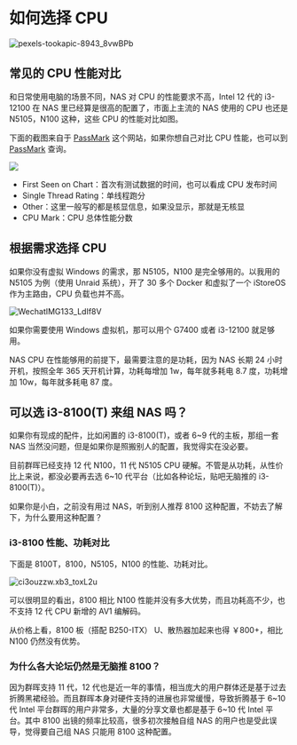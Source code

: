 # 如何选择 CPU

![pexels-tookapic-8943_8vwBPb](https://slark-blog.s3.bitiful.net/pexels-tookapic-8943_8vwBPb.jpg)

## 常见的 CPU 性能对比

和日常使用电脑的场景不同，NAS 对 CPU 的性能要求不高，Intel 12 代的 i3-12100 在 NAS 里已经算是很高的配置了，市面上主流的 NAS 使用的 CPU 也还是 N5105，N100 这种，这些 CPU 的性能对比如图。

下面的截图来自于 [PassMark](https://www.cpubenchmark.net/singleCompare.php) 这个网站，如果你想自己对比 CPU 性能，也可以到 [PassMark](https://www.cpubenchmark.net/singleCompare.php) 查询。

![](https://slark-blog.s3.bitiful.net/NLtHoL_DjLsC3.png)

- First Seen on Chart：首次有测试数据的时间，也可以看成 CPU 发布时间
- Single Thread Rating：单线程跑分
- Other：这里一般写的都是核显信息，如果没显示，那就是无核显
- CPU Mark：CPU 总体性能分数

## 根据需求选择 CPU

如果你没有虚拟 Windows 的需求，那 N5105，N100 是完全够用的。以我用的 N5105 为例（使用 Unraid 系统），开了 30 多个 Docker 和虚拟了一个 iStoreOS 作为主路由，CPU 负载也并不高。

![WechatIMG133_LdIf8V](https://slark-blog.s3.bitiful.net/WechatIMG133_LdIf8V.jpg)

如果你需要使用 Windows 虚拟机，那可以用个 G7400 或者 i3-12100 就足够用。

NAS CPU 在性能够用的前提下，最需要注意的是功耗，因为 NAS 长期 24 小时开机，按照全年 365 天开机计算，功耗每增加 1w，每年就多耗电 8.7 度，功耗增加 10w，每年就多耗电 87 度。

## 可以选 i3-8100(T) 来组 NAS 吗？

如果你有现成的配件，比如闲置的 i3-8100(T)，或者 6~9 代的主板，那组一套 NAS 当然没问题，但是如果你是照搬别人的配置，我觉得实在没必要。

目前群晖已经支持 12 代 N100，11 代 N5105 CPU 硬解。不管是从功耗，从性价比上来说，都没必要再去选 6~10 代平台（比如各种论坛，贴吧无脑推的 i3-8100(T)）。

如果你是小白，之前没有用过 NAS，听到别人推荐 8100 这种配置，不妨去了解下，为什么要用这种配置？

### i3-8100 性能、功耗对比

下面是 8100T，8100，N5105，N100 的性能、功耗对比。

![ci3ouzzw.xb3_toxL2u](https://slark-blog.s3.bitiful.net/ci3ouzzw.xb3_toxL2u.png)

可以很明显的看出，8100 相比 N100 性能并没有多大优势，而且功耗高不少，也不支持 12 代 CPU 新增的 AV1 编解码。

从价格上看，8100 板（搭配 B250-ITX） U、散热器加起来也得 ￥800+，相比 N100 仍然没有优势。

### 为什么各大论坛仍然是无脑推 8100？

因为群晖支持 11 代，12 代也是近一年的事情，相当庞大的用户群体还是基于过去折腾黑裙经验。而且群晖本身对硬件支持的进展也非常缓慢，导致折腾基于 6~10 代 Intel 平台群晖的用户非常多，大量的分享文章也都是基于 6~10 代 Intel 平台。其中 8100 出镜的频率比较高，很多初次接触自组 NAS 的用户也是受此误导，觉得要自己组 NAS 只能用 8100 这种配置。